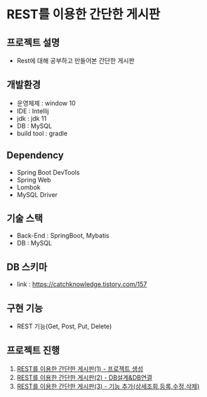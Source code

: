 # REST를 이용한 간단한 게시판

## 프로젝트 설명
- Rest에 대해 공부하고 만들어본 간단한 게시판

## 개발환경
- 운영체제 : window 10
- IDE : Intellij
- jdk : jdk 11
- DB : MySQL
- build tool : gradle

## Dependency
- Spring Boot DevTools
- Spring Web
- Lombok
- MySQL Driver

## 기술 스택
- Back-End : SpringBoot, Mybatis
- DB : MySQL

## DB 스키마
- link : https://catchknowledge.tistory.com/157

## 구현 기능
- REST 기능(Get, Post, Put, Delete)

## 프로젝트 진행
1. [REST를 이용한 간단한 게시판(1) - 프로젝트 생성](https://catchknowledge.tistory.com/156)
2. [REST를 이용한 간단한 게시판(2) - DB설계&DB연결](https://catchknowledge.tistory.com/157?category=857549)
3. [REST를 이용한 간단한 게시판(3) - 기능 추가(상세조회,등록,수정,삭제)](https://catchknowledge.tistory.com/159?category=857549)
